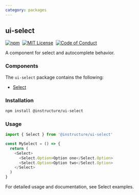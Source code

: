 ```yaml
---
category: packages
---
```


## ui-select

[![npm][npm]][npm-url]&nbsp;
[![MIT License][license-badge]][license]&nbsp;
[![Code of Conduct][coc-badge]][coc]

A component for select and autocomplete behavior.

### Components

The `ui-select` package contains the following:

- [Select](#Select)

### Installation

```sh
npm install @instructure/ui-select
```

### Usage

```js
import { Select } from '@instructure/ui-select'

const MySelect = () => {
  return (
    <Select>
      <Select.Option>Option one</Select.Option>
      <Select.Option>Option two</Select.Option>
    </Select>
  )
}
```

For detailed usage and documentation, see Select examples.

[npm]: https://img.shields.io/npm/v/@instructure/ui-select.svg
[npm-url]: https://npmjs.com/package/@instructure/ui-select
[license-badge]: https://img.shields.io/npm/l/instructure-ui.svg?style=flat-square
[license]: https://github.com/instructure/instructure-ui/blob/master/LICENSE
[coc-badge]: https://img.shields.io/badge/code%20of-conduct-ff69b4.svg?style=flat-square
[coc]: https://github.com/instructure/instructure-ui/blob/master/CODE_OF_CONDUCT.md
